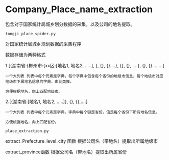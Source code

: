 # Company_Place_name_extraction
包含对于国家统计局城乡划分数据的采集，以及公司的地名提取。

`tongji_place_spider.py`


  对国家统计局城乡规划数据的采集程序
  
  
  数据存储为两种格式
  
  
   1.[{湖南省:{郴州市:{xx区:[地名1, 地名2, .....], }, {}, {}....}, {}, {}, ....}, {}, {}........]

    一个大列表 列表中每个元素是字典，每个字典中包含每个省份的地级市信息，每个地级市对应地级市下属地名信息的字典，由此类推。

    方便根据地名，向上匹配地级市。

   2.[{湖南省:[地名1, 地名2, .....]}, {}, {},....]

    一个大列表 列表中每个元素是字典，字典中每个键是省份，值是每个省份下所有地名信息。

    方便根据地名，向上匹配省份。
    
    
`place_extraction.py`


extract_Prefecture_level_city 函数 根据公司名（带地名）提取出所属地级市


extract_province函数 根据公司名（带地名）提取出所属省份
